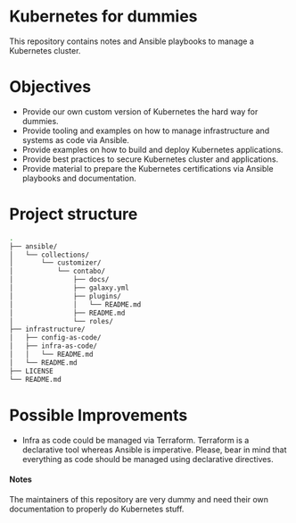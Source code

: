 # Kubernetes for dummies
This repository contains notes and Ansible playbooks to manage a Kubernetes cluster.

# Objectives
- Provide our own custom version of Kubernetes the hard way for dummies.
- Provide tooling and examples on how to manage infrastructure and systems as code via Ansible.
- Provide examples on how to build and deploy Kubernetes applications. 
- Provide best practices to secure Kubernetes cluster and applications.
- Provide material to prepare the Kubernetes certifications via Ansible playbooks and documentation.  

# Project structure
```bash
.
├── ansible/
│   └── collections/
│       └── customizer/
│           └── contabo/
│               ├── docs/
│               ├── galaxy.yml
│               ├── plugins/
│               │   └── README.md
│               ├── README.md
│               └── roles/
├── infrastructure/
│   ├── config-as-code/
│   ├── infra-as-code/
│   │   └── README.md
│   └── README.md
├── LICENSE
└── README.md
```

# Possible Improvements
- Infra as code could be managed via Terraform. Terraform is a declarative tool whereas Ansible is imperative. Please, bear in mind that everything as code should be managed using declarative directives.

#### Notes
The maintainers of this repository are very dummy and need their own documentation to properly do Kubernetes stuff.